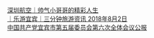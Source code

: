   
[深圳航空｜帅气小哥哥的精彩人生](http://www.dianyue.me/archives/683/f44eclt8qpzyyol2/)  
[｜乐游宜宾｜三分钟旅游资讯 2018年8月2日](http://www.dianyue.me/archives/463/b88c7j2lyip6akhy/)  
[中国共产党宜宾市第五届委员会第六次全体会议公报](http://www.dianyue.me/archives/412/zw9gusnif26wdp0x/)